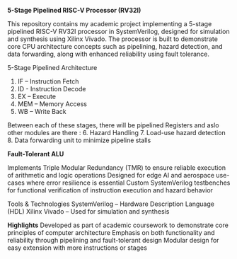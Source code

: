 **5-Stage Pipelined RISC-V Processor (RV32I)**

This repository contains my academic project implementing a 5-stage pipelined RISC-V RV32I processor in SystemVerilog, designed for simulation and synthesis using Xilinx Vivado. The processor is built to demonstrate core CPU architecture concepts such as pipelining, hazard detection, and data forwarding, along with enhanced reliability using fault tolerance.

5-Stage Pipelined Architecture
1. IF – Instruction Fetch
2. ID - Instruction Decode
3. EX – Execute
4. MEM – Memory Access
5. WB – Write Back

Between each of these stages, there will be pipelined Registers
and aslo other modules are there :
6. Hazard Handling
7. Load-use hazard detection
8. Data forwarding unit to minimize pipeline stalls

**Fault-Tolerant ALU**

Implements Triple Modular Redundancy (TMR) to ensure reliable execution of arithmetic and logic operations
Designed for edge AI and aerospace use-cases where error resilience is essential
Custom SystemVerilog testbenches for functional verification of instruction execution and hazard behavior

Tools & Technologies
SystemVerilog – Hardware Description Language (HDL)
Xilinx Vivado – Used for simulation and synthesis

**Highlights**
Developed as part of academic coursework to demonstrate core principles of computer architecture
Emphasis on both functionality and reliability through pipelining and fault-tolerant design
Modular design for easy extension with more instructions or stages
